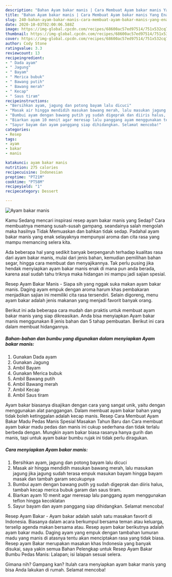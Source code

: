 ```yaml
---
description: "Bahan Ayam bakar manis | Cara Membuat Ayam bakar manis Yang Enak dan Simpel"
title: "Bahan Ayam bakar manis | Cara Membuat Ayam bakar manis Yang Enak dan Simpel"
slug: 240-bahan-ayam-bakar-manis-cara-membuat-ayam-bakar-manis-yang-enak-dan-simpel
date: 2020-10-03T02:00:06.588Z
image: https://img-global.cpcdn.com/recipes/68600ac57ed97514/751x532cq70/ayam-bakar-manis-foto-resep-utama.jpg
thumbnail: https://img-global.cpcdn.com/recipes/68600ac57ed97514/751x532cq70/ayam-bakar-manis-foto-resep-utama.jpg
cover: https://img-global.cpcdn.com/recipes/68600ac57ed97514/751x532cq70/ayam-bakar-manis-foto-resep-utama.jpg
author: Cody Stone
ratingvalue: 3.3
reviewcount: 13
recipeingredient:
- " Dada ayam"
- " Jagung"
- " Bayam"
- " Merica bubuk"
- " Bawang putih"
- " Bawang merah"
- " Kecap"
- " Saus tiram"
recipeinstructions:
- "Bersihkan ayam, jagung dan potong bayam lalu dicuci"
- "Masak air hingga mendidih masukan bawang merah, lalu masukan jagung jika jagung sudah terasa empuk masukan bayam hingga bayam masak dan tambah garam secukupnya"
- "Bumbui ayam dengan bawang putih yg sudah digeprak dan diiris halus, tambah kecap merica bubuk garam dan saus tiram."
- "Biarkan ayam 10 menit agar meresap lalu panggang ayam menggunakan teflon hingga kecoklatan"
- "Sayur bayam dan ayam panggang siap dihidangkan. Selamat mencoba!"
categories:
- Resep
tags:
- ayam
- bakar
- manis

katakunci: ayam bakar manis 
nutrition: 275 calories
recipecuisine: Indonesian
preptime: "PT21M"
cooktime: "PT58M"
recipeyield: "1"
recipecategory: Dessert

---
```



![Ayam bakar manis](https://img-global.cpcdn.com/recipes/68600ac57ed97514/751x532cq70/ayam-bakar-manis-foto-resep-utama.jpg)

Kamu Sedang mencari inspirasi resep ayam bakar manis yang Sedap? Cara membuatnya memang susah-susah gampang. seandainya salah mengolah maka hasilnya Tidak Memuaskan dan bahkan tidak sedap. Padahal ayam bakar manis yang enak selayaknya mempunyai aroma dan cita rasa yang mampu memancing selera kita.

Ada beberapa hal yang sedikit banyak berpengaruh terhadap kualitas rasa dari ayam bakar manis, mulai dari jenis bahan, kemudian pemilihan bahan segar, hingga cara membuat dan menyajikannya. Tak perlu pusing jika hendak menyiapkan ayam bakar manis enak di mana pun anda berada, karena asal sudah tahu triknya maka hidangan ini mampu jadi sajian spesial.

Resep Ayam Bakar Manis - Siapa sih yang nggak suka makan ayam bakar manis. Daging ayam empuk dengan aroma harum khas pembakaran menjadikan sajian ini memiliki cita rasa tersendiri. Selain digoreng, menu ayam bakar adalah jenis makanan yang menjadi favorit banyak orang.


Berikut ini ada beberapa cara mudah dan praktis untuk membuat ayam bakar manis yang siap dikreasikan. Anda bisa menyiapkan Ayam bakar manis menggunakan 8 jenis bahan dan 5 tahap pembuatan. Berikut ini cara dalam membuat hidangannya.

<!--inarticleads1-->

##### Bahan-bahan dan bumbu yang digunakan dalam menyiapkan Ayam bakar manis:

1. Gunakan  Dada ayam
1. Gunakan  Jagung
1. Ambil  Bayam
1. Gunakan  Merica bubuk
1. Ambil  Bawang putih
1. Ambil  Bawang merah
1. Ambil  Kecap
1. Ambil  Saus tiram


Ayam bakar biasanya disajikan dengan cara yang sangat unik, yaitu dengan menggunakan alat panggangan. Dalam membuat ayam bakar bahan yang tidak boleh ketinggalan adalah kecap manis. Resep Cara Membuat Ayam Bakar Madu Pedas Manis Spesial Masakan Tahun Baru dan Cara membuat ayam bakar madu pedas dan manis ini cukup sederhana dan tidak terlalu berbeda dengan. Mungkin ayam bakar biasa rasanya hanya gurih dan manis, tapi untuk ayam bakar bumbu rujak ini tidak perlu diragukan. 

<!--inarticleads2-->

##### Cara menyiapkan Ayam bakar manis:

1. Bersihkan ayam, jagung dan potong bayam lalu dicuci
1. Masak air hingga mendidih masukan bawang merah, lalu masukan jagung jika jagung sudah terasa empuk masukan bayam hingga bayam masak dan tambah garam secukupnya
1. Bumbui ayam dengan bawang putih yg sudah digeprak dan diiris halus, tambah kecap merica bubuk garam dan saus tiram.
1. Biarkan ayam 10 menit agar meresap lalu panggang ayam menggunakan teflon hingga kecoklatan
1. Sayur bayam dan ayam panggang siap dihidangkan. Selamat mencoba!


Resep Ayam Bakar - Ayam bakar adalah salah satu masakan favorit di Indonesia. Biasanya dalam acara berkumpul bersama teman atau keluarga, terselip agenda makan bersama atau. Resep ayam bakar berikutnya adalah ayam bakar madu. Daging ayam yang empuk dengan tambahan lumuran madu yang manis di atasnya tentu akan menciptakan rasa yang tidak biasa. Resep ayam Bakar merupakan masakan khas Indonesia yang banyak disukai, saya yakin semua Bahan Pelengkap untuk Resep Ayam Bakar Bumbu Pedas Manis: Lalapan; isi lalapan sesuai selera. 

Gimana nih? Gampang kan? Itulah cara menyiapkan ayam bakar manis yang bisa Anda lakukan di rumah. Selamat mencoba!
